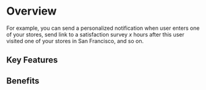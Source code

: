 # Overview

For example, you can send a personalized notification when user enters one of your stores, send link to a satisfaction survey _x_ hours after this user visited one of your stores in San Francisco, and so on. 

## Key Features

## Benefits



